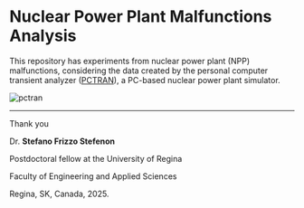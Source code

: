 # Nuclear Power Plant Malfunctions Analysis

This repository has experiments from nuclear power plant (NPP) malfunctions, considering the data created by the personal computer transient analyzer ([PCTRAN](http://www.microsimtech.com/pctran)), a PC-based nuclear power plant simulator.

![pctran](https://github.com/user-attachments/assets/341dc9e9-7429-41b9-87b7-8572737abed6)


---

Thank you

Dr. **Stefano Frizzo Stefenon**

Postdoctoral fellow at the University of Regina

Faculty of Engineering and Applied Sciences

Regina, SK, Canada, 2025.
